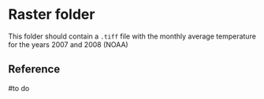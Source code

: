 # Raster folder

This folder should contain a `.tiff` file with the monthly average temperature for the years 2007 and 2008 (NOAA)

## Reference
#to do 

